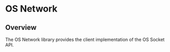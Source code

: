 # OS Network

## Overview

The OS Network library provides the client implementation of the OS Socket API.
